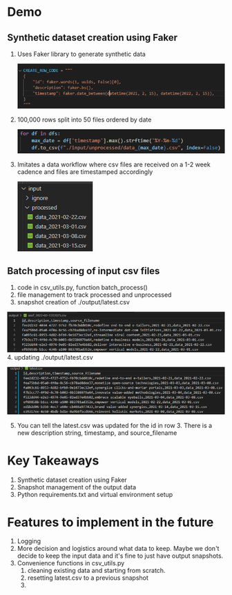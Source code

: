 # Demo


## Synthetic dataset creation using Faker
1. Uses Faker library to generate synthetic data
   
    ![](2022-02-15-20-34-35.png)
2. 100,000 rows split into 50 files ordered by date 
   
    ![](2022-02-15-20-33-48.png)
3. Imitates a data workflow where csv files are received on a 1-2 week cadence and files are timestamped accordingly

    ![](2022-02-15-20-35-42.png)


## Batch processing of input csv files
1. code in csv_utils.py, function batch_process()
2. file management to track processed and unprocessed
3. snapshot creation of ./output/latest.csv
   
![](2022-02-15-20-42-07.png)
4. updating ./output/latest.csv

![](2022-02-15-20-42-38.png)

5. You can tell the latest.csv was updated for the id in row 3.  There is a new description string, timestamp, and source_filename


# Key Takeaways
1. Synthetic dataset creation using Faker
2. Snapshot management of the output data
3. Python requirements.txt and virtual environment setup


# Features to implement in the future
1. Logging
2. More decision and logistics around what data to keep.  Maybe we don't decide to keep the input data and it's fine to just have output snapshots.
3. Convenience functions in csv_utils.py 
   1. cleaning existing data and starting from scratch. 
   2. resetting latest.csv to a previous snapshot
   3. 